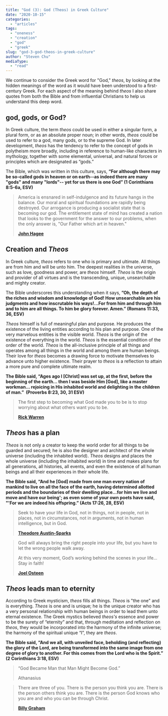 ```yaml
---
title: "God (3): God (Theos) in Greek Culture"
date: "2020-10-15"
categories: 
  - "articles"
tags: 
  - "oneness"
  - "creation"
  - "god"
  - "greek"
slug: "god-3-god-theos-in-greek-culture"
author: "Steven Chu"
mediaType: 
  - "read"
---
```


We continue to consider the Greek word for "God," _theos_, by looking at the hidden meanings of the word as it would have been understood to a first-century Greek. For each aspect of the meaning behind _theos_ I also share quotes from both the Bible and from influential Christians to help us understand this deep word.

## god, gods, or God?

In Greek culture, the term _theos_ could be used in either a singular form, a plural form, or as an absolute proper noun; in other words, _theos_ could be used to refer to a god, many gods, or to the supreme God. In later development, _theos_ has the tendency to refer to the concept of gods in polytheism more broadly, including in reference to human-like characters in mythology, together with some elemental, universal, and natural forces or principles which are designated as “gods.”

The Bible, which was written in this culture, says, **“For although there may be so-called gods in heaven or on earth--as indeed there are many "gods" and many "lords"-- yet for us there is one God” (1 Corinthians 8:5-6a, ESV)**

> America is ensnared in self-indulgence and its future hangs in the balance. Our moral and spiritual foundations are rapidly being destroyed. Our arrogance is producing a socialist state that is becoming our god. The entitlement state of mind has created a nation that looks to the government for the answer to our problems, when the only answer is, "Our Father which art in heaven."
> 
> [**John Hagee**](https://www.azquotes.com/author/22612-John_Hagee)

## Creation and _Theos_

In Greek culture, _theos_ refers to one who is primary and ultimate. All things are from him and will be unto him. The deepest realities in the universe, such as love, goodness and power, are _theos_ himself. _Theos_ is the origin and provider of all virtues and is the transcending, unique, unsearchable and mighty creator.

The Bible underscores this understanding when it says, **”Oh, the depth of the riches and wisdom and knowledge of God! How unsearchable are his judgments and how inscrutable his ways!...For from him and through him and to him are all things. To him be glory forever. Amen.” (Romans 11:33, 36, ESV)**

_Theos_ himself is full of meaningful plan and purpose. He produces the existence of the living entities according to his plan and purpose. One of the very marvelous entities is the visible world. _Theos_ is the origin of the existence of everything in the world. _Theos_ is the essential condition of the order of the world. _Theos_ is the all-inclusive principle of all things and operates among all things in the world and among them are human beings. Their love for _theos_ becomes a drawing force to motivate themselves to advance unto higher existence. Their prayer to _theos_ is a reflection to attain a more pure and complete ultimate realm.

**The Bible said, “Ages ago I \[Christ\] was set up, at the first, before the beginning of the earth… then I was beside Him \[God\], like a master workman… rejoicing in His inhabited world and delighting in the children of man.”  (Proverbs 8:23, 30, 31 ESV)**

> The first step to becoming what God made you to be is to stop worrying about what others want you to be.
> 
> [**Rick Warren**](https://www.azquotes.com/author/15314-Rick_Warren)

## _Theos_ has a plan

_Theos_ is not only a creator to keep the world order for all things to be guarded and secured; he is also the designer and architect of the whole universe (including the inhabited world). _Theos_ designs and places the whole universe (including the inhabited world) in time and makes plans for all generations, all histories, all events, and even the existence of all human beings and all their experiences in their whole life.

**The Bible said, “And he \[God\] made from one man every nation of mankind to live on all the face of the earth, having determined allotted periods and the boundaries of their dwelling place…for him we live and move and have our being'; as even some of your own poets have said, "'For we are indeed his offspring.” (Acts 17:26, 28, ESV)**

> Seek to have your life in God, not in things, not in people, not in places, not in circumstances, not in arguments, not in human intelligence, but in God.
> 
> [**Theodore Austin-Sparks**](https://www.azquotes.com/author/24116-Theodore_Austin_Sparks)

> God will always bring the right people into your life, but you have to let the wrong people walk away.  
>   
> At this very moment, God’s working behind the scenes in your life... Stay in faith!
> 
> [**Joel Osteen**](https://www.azquotes.com/author/11166-Joel_Osteen)

## _Theos_ leads man to eternity

According to Greek mysticism, _theos_ fills all things. _Theos_ is "the one" and is everything. _Theos_ is one and is unique; he is the unique creator who has a very personal relationship with human beings in order to lead them unto eternal existence. The Greek mystics believed _theos's_ essence and power to be the surety of “eternity” and that, through meditation and reflection on _theos_, they would be incorporated into the harmony of the infinite universe; the harmony of the spiritual unique “I”, they are _theos_.

**The Bible said, “And we all, with unveiled face, beholding (and reflecting) the glory of the Lord, are being transformed into the same image from one degree of glory to another. For this comes from the Lord who is the Spirit.” (2 Corinthians 3:18, ESV)**

> “God Became Man that Man Might Become God.”
> 
> Athanasius

> There are three of you. There is the person you think you are. There is the person others think you are. There is the person God knows who you are and who you can be through Christ.
> 
> [**Billy Graham**](https://www.azquotes.com/author/5776-Billy_Graham)
